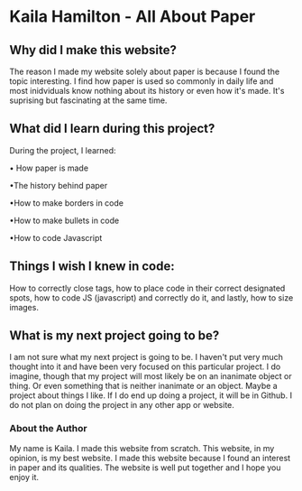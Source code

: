 <h1>Kaila Hamilton - All About Paper</h1>
<h2>Why did I make this website?</h2>
The reason I made my website solely about paper is because I found the topic interesting. I find how paper is used so commonly in daily life and most inidviduals know nothing about its history or even how it's made. It's suprising but fascinating at the same time.

<h2>What did I learn during this project?</h2>

During the project, I learned:

• How paper is made

•The history behind paper

•How to make borders in code

•How to make bullets in code

•How to code Javascript

<h2>Things I wish I knew in code:</h2>

How to correctly close tags, how to place code in their correct designated spots, how to code JS (javascript) and correctly do it, and lastly, how to size images.

<h2> What is my next project going to be?</h2>

I am not sure what my next project is going to be. I haven't put very much thought into it and have been very focused on this particular project. I do imagine, though that my project will most likely be on an inanimate object or thing. Or even something that is neither inanimate or an object. Maybe a project about things I like. If I do end up doing a project, it will be in Github. I do not plan on doing the project in any other app or website.


<h3> About the Author</h3>
My name is Kaila. I made this website from scratch. This website, in my opinion, is my best website. I made this website because I found an interest in paper and its qualities. The website is well put together and I hope you enjoy it.



